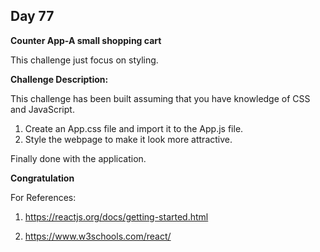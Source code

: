## Day 77

**Counter App-A small shopping cart**

This challenge just focus on styling.

**Challenge Description:**

This challenge has been built assuming that you have knowledge of CSS and JavaScript.

1. Create an App.css file and import it to the App.js file.
2. Style the webpage to make it look more attractive.

Finally done with the application.

**Congratulation**

For References:

1. https://reactjs.org/docs/getting-started.html

2. https://www.w3schools.com/react/
